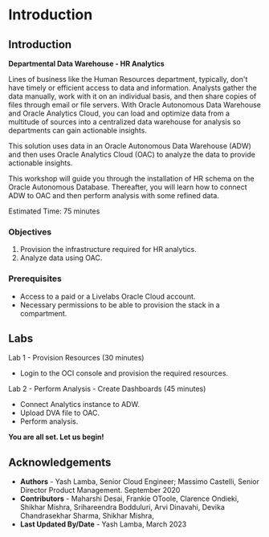# Introduction

## Introduction

**Departmental Data Warehouse - HR Analytics**

Lines of business like the Human Resources department, typically, don't have timely or efficient access to data and information. Analysts gather the data manually, work with it on an individual basis, and then share copies of files through email or file servers. With Oracle Autonomous Data Warehouse and Oracle Analytics Cloud, you can load and optimize data from a multitude of sources into a centralized data warehouse for analysis so departments can gain actionable insights.

This solution uses data in an Oracle Autonomous Data Warehouse (ADW) and then uses Oracle Analytics Cloud (OAC) to analyze the data to provide actionable insights.

This workshop will guide you through the installation of HR schema on the Oracle Autonomous Database. Thereafter, you will learn how to connect ADW to OAC and then perform analysis with some refined data.

Estimated Time: 75 minutes

### Objectives
1. Provision the infrastructure required for HR analytics.
2. Analyze data using OAC.

### Prerequisites
- Access to a paid or a Livelabs Oracle Cloud account.
- Necessary permissions to be able to provision the stack in a compartment.

## Labs
Lab 1 - Provision Resources (30 minutes)

- Login to the OCI console and provision the required resources.

Lab 2 - Perform Analysis - Create Dashboards (45 minutes)

- Connect Analytics instance to ADW.
- Upload DVA file to OAC.
- Perform analysis.

**You are all set. Let us begin!**

## Acknowledgements

 - **Authors** - Yash Lamba, Senior Cloud Engineer; Massimo Castelli, Senior Director Product Management. September 2020
 - **Contributors** - Maharshi Desai, Frankie OToole, Clarence Ondieki, Shikhar Mishra, Srihareendra Bodduluri, Arvi Dinavahi, Devika Chandrasekhar Sharma, Shikhar Mishra,
 - **Last Updated By/Date** - Yash Lamba, March 2023

